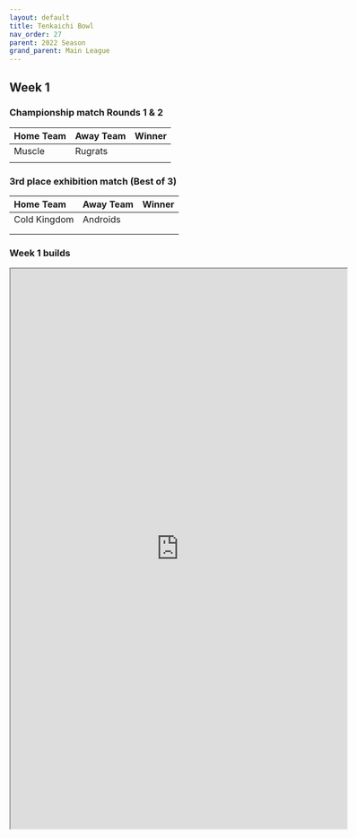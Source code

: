 ```yaml
---
layout: default
title: Tenkaichi Bowl
nav_order: 27
parent: 2022 Season
grand_parent: Main League
---
```


## Week 1

### Championship match Rounds 1 & 2

| Home Team | Away Team | Winner |
|:----------|:----------|:-------|
| Muscle    | Rugrats   |        |
|           |           |        |

### 3rd place exhibition match (Best of 3)

| Home Team    | Away Team | Winner |
|:-------------|:----------|:-------|
| Cold Kingdom | Androids  |        |
|              |           |        |
|              |           |        |


### Week 1 builds 
<iframe width=600 height=1000 scrolling="yes" src="https://docs.google.com/document/d/e/2PACX-1vRhIgPJ7VnqskxHBAV_q2ohLFBNwQcyf1MTPoMMA4yj2XpbDZNhtc6Uk0qxDo_co_EzDkibg56B1E4G/pub?embedded=true"></iframe>